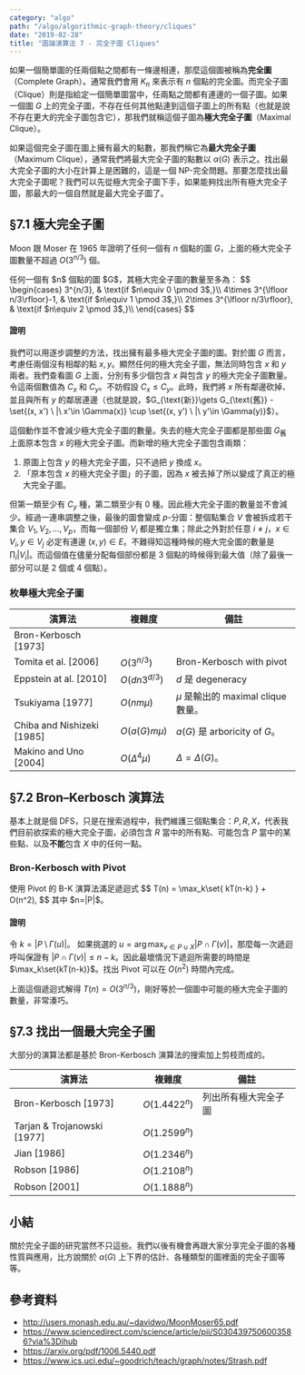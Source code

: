 ```yaml
---
category: "algo"
path: "/algo/algorithmic-graph-theory/cliques"
date: "2019-02-28"
title: "圖論演算法 7 - 完全子圖 Cliques"
---
```


如果一個簡單圖的任兩個點之間都有一條邊相連，那麼這個圖被稱為**完全圖**（Complete Graph）。通常我們會用 $K_n$ 來表示有 $n$ 個點的完全圖。而完全子圖（Clique）則是指給定一個簡單圖當中，任兩點之間都有連邊的一個子圖。如果一個圖 $G$ 上的完全子圖，不存在任何其他點連到這個子圖上的所有點（也就是說不存在更大的完全子圖包含它），那我們就稱這個子圖為**極大完全子圖**（Maximal Clique）。

如果這個完全子圖在圖上擁有最大的點數，那我們稱它為**最大完全子圖**（Maximum Clique），通常我們將最大完全子圖的點數以 $\alpha(G)$ 表示之。找出最大完全子圖的大小在計算上是困難的，這是一個 $\mathsf{NP}$-完全問題。那要怎麼找出最大完全子圖呢？我們可以先從極大完全子圖下手，如果能夠找出所有極大完全子圖，那最大的一個自然就是最大完全子圖了。

## §7.1 極大完全子圖

Moon 跟 Moser 在 1965 年證明了任何一個有 $n$ 個點的圖 $G$，上面的極大完全子圖數量不超過 $O(3^{n/3})$ 個。

<theorem title='極大完全子圖的數量上界 [Moon-Moser 1965]'>
任何一個有 $n$ 個點的圖 $G$，其極大完全子圖的數量至多為：
$$
\begin{cases}
3^{n/3}, & \text{if $n\equiv 0 \pmod 3$,}\\
4\times 3^{\lfloor n/3\rfloor}-1, & \text{if $n\equiv 1 \pmod 3$,}\\
2\times 3^{\lfloor n/3\rfloor}, & \text{if $n\equiv 2 \pmod 3$,}\\
\end{cases}
$$
</theorem>

#### 證明

我們可以用逐步調整的方法，找出擁有最多極大完全子圖的圖。對於圖 $G$ 而言，考慮任兩個沒有相鄰的點 $x, y$。顯然任何的極大完全子圖，無法同時包含 $x$ 和 $y$ 兩者。我們查看圖 $G$ 上面，分別有多少個包含 $x$ 與包含 $y$ 的極大完全子圖數量。令這兩個數值為 $C_x$ 和 $C_y$。不妨假設 $C_x \le C_y$。此時，我們將 $x$ 所有鄰邊砍掉、並且與所有 $y$ 的鄰居連邊（也就是說，$G_{\text{新}}\gets G_{\text{舊}} -\set{(x, x') \ |\ x'\in \Gamma(x)} \cup \set{(x, y') \ |\ y'\in \Gamma(y)}$）。

這個動作並不會減少極大完全子圖的數量。失去的極大完全子圖都是那些圖 $G_{\text{舊}}$ 上面原本包含 $x$ 的極大完全子圖。而新增的極大完全子圖包含兩類：

1. 原圖上包含 $y$ 的極大完全子圖，只不過把 $y$ 換成 $x$。
2. 「原本包含 $x$ 的極大完全子圖」的子圖，因為 $x$ 被去掉了所以變成了真正的極大完全子圖。

但第一類至少有 $C_y$ 種，第二類至少有 $0$ 種。因此極大完全子圖的數量並不會減少。經過一連串調整之後，最後的圖會變成 $p$-分圖：整個點集合 $V$ 會被拆成若干集合 $V_1, V_2, \ldots, V_p$，而每一個部份 $V_i$ 都是獨立集；除此之外對於任意 $i\neq j$，$x\in V_i, y\in V_j$ 必定有連邊 $(x, y)\in E$。不難得知這種時候的極大完全圖的數量是 $\prod_i |V_i|$。而這個值在儘量分配每個部份都是 $3$ 個點的時候得到最大值（除了最後一部分可以是 2 個或 4 個點）。

### 枚舉極大完全子圖


| 演算法 | 複雜度 | 備註 |
|-------|-------|------|
| Bron-Kerbosch [1973] |  |  |
| Tomita et al. [2006] | $O(3^{n/3})$ | Bron-Kerbosch with pivot |
| Eppstein at al. [2010] | $O(dn3^{d/3})$ | $d$ 是 degeneracy |
| Tsukiyama [1977] | $O(nm\mu)$ | $\mu$ 是輸出的 maximal clique 數量。 |
| Chiba and Nishizeki [1985] | $O(a(G)m\mu)$ | $a(G)$ 是 arboricity of $G$。 |
| Makino and Uno [2004] | $O(\Delta^4\mu)$ | $\Delta=\Delta(G)$。 |


## §7.2 Bron–Kerbosch 演算法

基本上就是個 DFS，只是在搜索過程中，我們維護三個點集合：$P, R, X$，代表我們目前欲探索的極大完全子圖，必須包含 $R$ 當中的所有點、可能包含 $P$ 當中的某些點、以及**不能**包含 $X$ 中的任何一點。



### Bron-Kerbosch with Pivot

<theorem title='時間複雜度分析 [Tomita et al. 2006, Eppstein et al. 2010]'>
使用 Pivot 的 B-K 演算法滿足遞迴式 $$
T(n) = \max_k\set{ kT(n-k) } + O(n^2), $$
其中 $n=|P|$。
</theorem>

#### 證明

令 $k=|P\setminus \Gamma(u)|$。
如果挑選的 $u = \arg\max_{v\in P\cup X} |P\cap \Gamma(v)|$，那麼每一次遞迴呼叫保證有 $|P\cap \Gamma(v)|\le n-k$。因此最壞情況下遞迴所需要的時間是 $\max_k\set{kT(n-k)}$。找出 Pivot 可以在 $O(n^2)$ 時間內完成。

上面這個遞迴式解得 $T(n) = O(3^{n/3})$，剛好等於一個圖中可能的極大完全子圖的數量，非常湊巧。


## §7.3 找出一個最大完全子圖

大部分的演算法都是基於 Bron-Kerbosch 演算法的搜索加上剪枝而成的。

| 演算法 | 複雜度 | 備註 |
|-------|-------|------|
| Bron-Kerbosch [1973] | $O(1.4422^n)$ | 列出所有極大完全子圖 |
| Tarjan & Trojanowski [1977] | $O(1.2599^n)$ |  |
| Jian [1986] | $O(1.2346^n)$ |  |
| Robson [1986] | $O(1.2108^n)$ |  |
| Robson [2001] | $O(1.1888^n)$ |  |

## 小結

關於完全子圖的研究當然不只這些。我們以後有機會再跟大家分享完全子圖的各種性質與應用，比方說關於 $\alpha(G)$ 上下界的估計、各種類型的圖裡面的完全子圖等等。

## 參考資料

* http://users.monash.edu.au/~davidwo/MoonMoser65.pdf
* https://www.sciencedirect.com/science/article/pii/S0304397506003586?via%3Dihub
* https://arxiv.org/pdf/1006.5440.pdf
* https://www.ics.uci.edu/~goodrich/teach/graph/notes/Strash.pdf